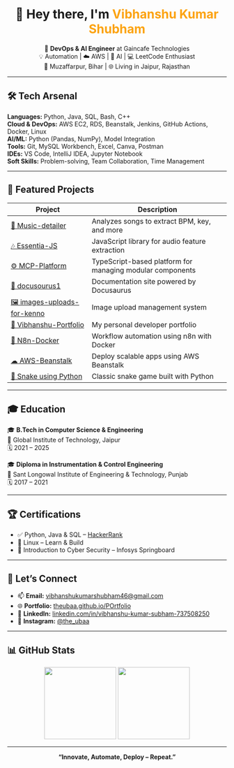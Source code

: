 <h1 align="center">👋 Hey there, I'm <span style="color:#fca311;">Vibhanshu Kumar Shubham</span></h1>

<p align="center">
🚀 <b>DevOps & AI Engineer</b> at Gaincafe Technologies <br>
💡 Automation | ☁️ AWS | 🤖 AI | 💻 LeetCode Enthusiast <br>
📍 Muzaffarpur, Bihar | 🌐 Living in Jaipur, Rajasthan
</p>

---

## 🛠 Tech Arsenal

**Languages:** Python, Java, SQL, Bash, C++  
**Cloud & DevOps:** AWS EC2, RDS, Beanstalk, Jenkins, GitHub Actions, Docker, Linux  
**AI/ML:** Python (Pandas, NumPy), Model Integration  
**Tools:** Git, MySQL Workbench, Excel, Canva, Postman  
**IDEs:** VS Code, IntelliJ IDEA, Jupyter Notebook  
**Soft Skills:** Problem-solving, Team Collaboration, Time Management

---

## 📌 Featured Projects

| Project | Description |
|--------|-------------|
| [🎵 Music-detailer](https://github.com/Theubaa/Music-detailer) | Analyzes songs to extract BPM, key, and more |
| [🎶 Essentia-JS](https://github.com/Theubaa/Essentia-JS) | JavaScript library for audio feature extraction |
| [⚙ MCP-Platform](https://github.com/Theubaa/MCP-Platform) | TypeScript-based platform for managing modular components |
| [📄 docusourus1](https://github.com/Theubaa/docusourus1) | Documentation site powered by Docusaurus |
| [🖼 images-uploads-for-kenno](https://github.com/Theubaa/images-uploads-for-kenno) | Image upload management system |
| [💼 Vibhanshu-Portfolio](https://github.com/Theubaa/Vibhanshu-Portfolio) | My personal developer portfolio |
| [🔁 N8n-Docker](https://github.com/Theubaa/N8n-) | Workflow automation using n8n with Docker |
| [☁ AWS-Beanstalk](https://github.com/Theubaa/AWS-Beanstalk) | Deploy scalable apps using AWS Beanstalk |
| [🐍 Snake using Python](https://github.com/Theubaa/Snake-using-python) | Classic snake game built with Python |

---

## 🎓 Education

🎓 **B.Tech in Computer Science & Engineering**  
📍 Global Institute of Technology, Jaipur  
🗓 2021 – 2025  

🎓 **Diploma in Instrumentation & Control Engineering**  
📍 Sant Longowal Institute of Engineering & Technology, Punjab  
🗓 2017 – 2021  

---

## 🏆 Certifications

- ✅ Python, Java & SQL – [HackerRank](https://www.hackerrank.com/vibhanshukumarshubham46)  
- 🐧 Linux – Learn & Build  
- 🔐 Introduction to Cyber Security – Infosys Springboard  

---

## 🔗 Let’s Connect

- 📫 **Email:** vibhanshukumarshubham46@gmail.com  
- 🌐 **Portfolio:** [theubaa.github.io/POrtfolio](https://theubaa.github.io/POrtfolio/)  
- 💼 **LinkedIn:** [linkedin.com/in/vibhanshu-kumar-subham-737508250](https://linkedin.com/in/vibhanshu-kumar-subham-737508250)  
- 📸 **Instagram:** [@the_ubaa](https://www.instagram.com/the_ubaa/)  

---

## 📊 GitHub Stats

<p align="center">
<img src="https://github-readme-stats.vercel.app/api?username=Theubaa&show_icons=true&theme=radical" height="165">
<img src="https://github-readme-stats.vercel.app/api/top-langs/?username=Theubaa&layout=compact&theme=radical" height="165">
</p>

---

<p align="center"><b>“Innovate, Automate, Deploy – Repeat.”</b></p>
